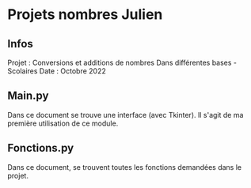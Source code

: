 # Projets nombres Julien

## Infos
Projet : Conversions et additions de nombres
Dans différentes bases - Scolaires 
Date : Octobre 2022

## Main.py
Dans ce document se trouve une interface (avec Tkinter). Il s'agit de ma première utilisation de ce module.

## Fonctions.py
Dans ce document, se trouvent toutes les fonctions demandées dans le projet.

